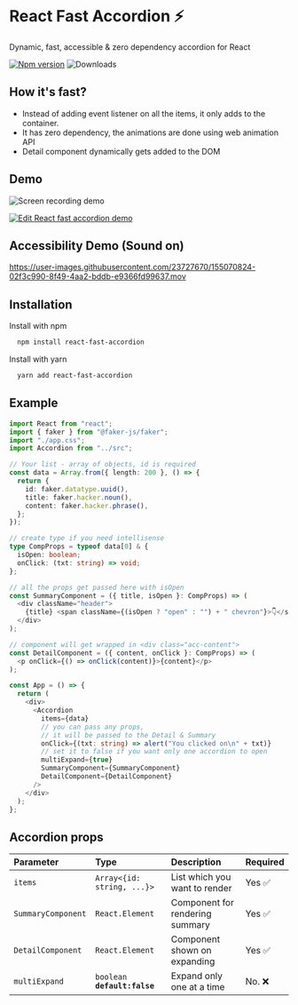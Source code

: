 # React Fast Accordion ⚡️

Dynamic, fast, accessible & zero dependency accordion for React

[![Npm version](https://img.shields.io/npm/v/react-fast-accordion?style=flat-square)](https://www.npmjs.com/package/react-fast-accordion)
![Downloads](https://img.shields.io/npm/dm/react-fast-accordion?style=flat-square)

## How it's fast?

- Instead of adding event listener on all the items, it only adds to the container.
- It has zero dependency, the animations are done using web animation API
- Detail component dynamically gets added to the DOM

## Demo

![Screen recording demo](https://user-images.githubusercontent.com/23727670/154848343-352c6833-192c-46de-b0d5-b986ba4ef53a.gif)

[![Edit React fast accordion demo](https://codesandbox.io/static/img/play-codesandbox.svg)](https://codesandbox.io/s/festive-yalow-fm0hkf?fontsize=14&hidenavigation=1&theme=dark&view=preview)

## Accessibility Demo (Sound on)


https://user-images.githubusercontent.com/23727670/155070824-02f3c990-8f49-4aa2-bddb-e9366fd99637.mov



## Installation

Install with npm

```bash
  npm install react-fast-accordion
```

Install with yarn

```bash
  yarn add react-fast-accordion
```

## Example

```ts
import React from "react";
import { faker } from "@faker-js/faker";
import "./app.css";
import Accordion from "../src";

// Your list - array of objects, id is required
const data = Array.from({ length: 200 }, () => {
  return {
    id: faker.datatype.uuid(),
    title: faker.hacker.noun(),
    content: faker.hacker.phrase(),
  };
});

// create type if you need intellisense
type CompProps = typeof data[0] & {
  isOpen: boolean;
  onClick: (txt: string) => void;
};

// all the props get passed here with isOpen
const SummaryComponent = ({ title, isOpen }: CompProps) => (
  <div className="header">
    {title} <span className={(isOpen ? "open" : "") + " chevron"}>👇</span>
  </div>
);

// component will get wrapped in <div class="acc-content">
const DetailComponent = ({ content, onClick }: CompProps) => (
  <p onClick={() => onClick(content)}>{content}</p>
);

const App = () => {
  return (
    <div>
      <Accordion
        items={data}
        // you can pass any props,
        // it will be passed to the Detail & Summary
        onClick={(txt: string) => alert("You clicked on\n" + txt)}
        // set it to false if you want only one accordion to open
        multiExpand={true}
        SummaryComponent={SummaryComponent}
        DetailComponent={DetailComponent}
      />
    </div>
  );
};
```

## Accordion props

| Parameter         | Type                          | Description                      | Required
| :---------------- | :---------------------------- | :------------------------------- | :-------|
| `items`           | `Array<{id: string, ...}>`    | List which you want to render    | Yes  ✅ |
| `SummaryComponent`| `React.Element`               | Component for rendering summary  | Yes  ✅ |
| `DetailComponent` | `React.Element`               | Component shown on expanding     | Yes  ✅ |
| `multiExpand`     | `boolean` **`default:false`** | Expand only one at a time        | No.  ❌ |
